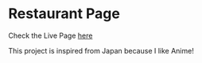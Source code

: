 # Restaurant Page

Check the Live Page [here](https://dwarjie.github.io/restaurant-page/)

This project is inspired from Japan because I like Anime!
